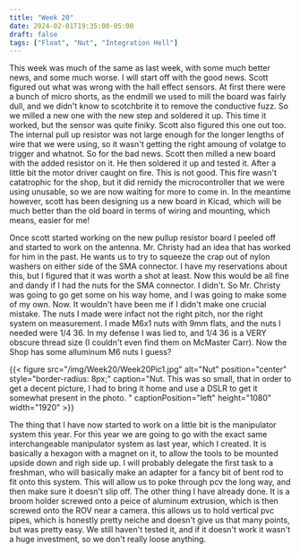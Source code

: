 ```yaml
---
title: "Week 20"
date: 2024-02-01T19:35:00-05:00
draft: false 
tags: ["Float", "Nut", "Integration Hell"]
---
```


This week was much of the same as last week, with some much better news, and some much worse. I will start off with the good news. Scott figured out what was wrong with the hall effect sensors. At first there were a bunch of micro shorts, as the endmill we used to mill the board was fairly dull, and we didn't know to scotchbrite it to remove the conductive fuzz. So we milled a new one with the new step and soldered it up. This time it worked, but the sensor was quite finiky. Scott also figured this one out too. The internal pull up resistor was not large enough for the longer lengths of wire that we were using, so it wasn't getting the right amoung of volatge to trigger and whatnot. So for the bad news. Scott then milled a new board with the added resistor on it. He then soldered it up and tested it. After a little bit the motor driver caught on fire. This is not good. This fire wasn't catatrophic for the shop, but it did remidy the microcontroller that we were using unusable, so we are now waiting for more to come in. In the meantime however, scott has been designing us a new board in Kicad, which will be much better than the old board in terms of wiring and mounting, which means, easier for me!

Once scott started working on the new pullup resistor board I peeled off and started to work on the antenna. Mr. Christy had an idea that has worked for him in the past. He wants us to try to squeeze the crap out of nylon washers on either side of the SMA connector. I have my reservations about this, but I figured that it was worth a shot at least. Now this would be all fine and dandy if I had the nuts for the SMA connector. I didn't. So Mr. Christy was going to go get some on his way home, and I was going to make some of my own. Now. It wouldn't have been me if I didn't make one crucial mistake. The nuts I made were infact not the right pitch, nor the right system on measurement. I made M6x1 nuts with 9mm flats, and the nuts I needed were 1/4 36. In my defense I was lied to, and 1/4 36 is a VERY obscure thread size (I couldn't even find them on McMaster Carr). Now the Shop has some alluminum M6 nuts I guess? 

{{< figure src="/img/Week20/Week20Pic1.jpg" alt="Nut" position="center" style="border-radius: 8px;" caption="Nut. This was so small, that in order to get a decent picture, I had to bring it home and use a DSLR to get it somewhat present in the photo. " captionPosition="left" height="1080" width="1920" >}}

The thing that I have now started to work on a little bit is the manipulator system this year. For this year we are going to go with the exact same interchangeable manipulator system as last year, which I created. It is basically a hexagon with a magnet on it, to allow the tools to be mounted upside down and righ side up. I will probably delegate the first task to a freshman, who will basically make an adapter for a fancy bit of bent rod to fit onto this system. This will allow us to poke through pcv the long way, and then make sure it doesn't slip off. The other thing I have already done. It is a broom holder screwed onto a peice of aluminum extrusion, which is then screwed onto the ROV near a camera. this allows us to hold vertical pvc pipes, which is honestly pretty neiche and doesn't give us that many points, but was pretty easy. We still haven't tested it, and if it doesn't work it wasn't a huge investment, so we don't really loose anything. 
